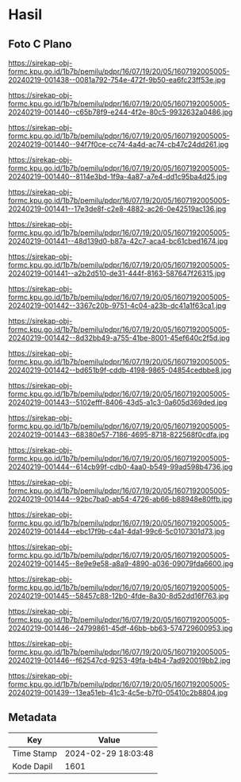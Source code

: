 # Hasil

## Foto C Plano

https://sirekap-obj-formc.kpu.go.id/1b7b/pemilu/pdpr/16/07/19/20/05/1607192005005-20240219-001438--0081a792-754e-472f-9b50-ea6fc23ff53e.jpg

https://sirekap-obj-formc.kpu.go.id/1b7b/pemilu/pdpr/16/07/19/20/05/1607192005005-20240219-001440--c65b78f9-e244-4f2e-80c5-9932632a0486.jpg

https://sirekap-obj-formc.kpu.go.id/1b7b/pemilu/pdpr/16/07/19/20/05/1607192005005-20240219-001440--94f7f0ce-cc74-4a4d-ac74-cb47c24dd261.jpg

https://sirekap-obj-formc.kpu.go.id/1b7b/pemilu/pdpr/16/07/19/20/05/1607192005005-20240219-001440--8114e3bd-1f9a-4a87-a7e4-dd1c95ba4d25.jpg

https://sirekap-obj-formc.kpu.go.id/1b7b/pemilu/pdpr/16/07/19/20/05/1607192005005-20240219-001441--17e3de8f-c2e8-4882-ac26-0e42519ac136.jpg

https://sirekap-obj-formc.kpu.go.id/1b7b/pemilu/pdpr/16/07/19/20/05/1607192005005-20240219-001441--48d139d0-b87a-42c7-aca4-bc61cbed1674.jpg

https://sirekap-obj-formc.kpu.go.id/1b7b/pemilu/pdpr/16/07/19/20/05/1607192005005-20240219-001441--a2b2d510-de31-444f-8163-587647f26315.jpg

https://sirekap-obj-formc.kpu.go.id/1b7b/pemilu/pdpr/16/07/19/20/05/1607192005005-20240219-001442--3367c20b-9751-4c04-a23b-dc41a1f63ca1.jpg

https://sirekap-obj-formc.kpu.go.id/1b7b/pemilu/pdpr/16/07/19/20/05/1607192005005-20240219-001442--8d32bb49-a755-41be-8001-45ef640c2f5d.jpg

https://sirekap-obj-formc.kpu.go.id/1b7b/pemilu/pdpr/16/07/19/20/05/1607192005005-20240219-001442--bd651b9f-cddb-4198-9865-04854cedbbe8.jpg

https://sirekap-obj-formc.kpu.go.id/1b7b/pemilu/pdpr/16/07/19/20/05/1607192005005-20240219-001443--5102efff-8406-43d5-a1c3-0a605d369ded.jpg

https://sirekap-obj-formc.kpu.go.id/1b7b/pemilu/pdpr/16/07/19/20/05/1607192005005-20240219-001443--68380e57-7186-4695-8718-822568f0cdfa.jpg

https://sirekap-obj-formc.kpu.go.id/1b7b/pemilu/pdpr/16/07/19/20/05/1607192005005-20240219-001444--614cb99f-cdb0-4aa0-b549-99ad598b4736.jpg

https://sirekap-obj-formc.kpu.go.id/1b7b/pemilu/pdpr/16/07/19/20/05/1607192005005-20240219-001444--92bc7ba0-ab54-4726-ab66-b88948e80ffb.jpg

https://sirekap-obj-formc.kpu.go.id/1b7b/pemilu/pdpr/16/07/19/20/05/1607192005005-20240219-001444--ebc17f9b-c4a1-4da1-99c6-5c0107301d73.jpg

https://sirekap-obj-formc.kpu.go.id/1b7b/pemilu/pdpr/16/07/19/20/05/1607192005005-20240219-001445--8e9e9e58-a8a9-4890-a036-09079fda6600.jpg

https://sirekap-obj-formc.kpu.go.id/1b7b/pemilu/pdpr/16/07/19/20/05/1607192005005-20240219-001445--58457c88-12b0-4fde-8a30-8d52dd16f763.jpg

https://sirekap-obj-formc.kpu.go.id/1b7b/pemilu/pdpr/16/07/19/20/05/1607192005005-20240219-001446--24799861-45df-46bb-bb63-574729600953.jpg

https://sirekap-obj-formc.kpu.go.id/1b7b/pemilu/pdpr/16/07/19/20/05/1607192005005-20240219-001446--f62547cd-9253-49fa-b4b4-7ad920019bb2.jpg

https://sirekap-obj-formc.kpu.go.id/1b7b/pemilu/pdpr/16/07/19/20/05/1607192005005-20240219-001439--13ea51eb-41c3-4c5e-b7f0-05410c2b8804.jpg


## Metadata

| Key        | Value               |
| ---------- | ------------------- |
| Time Stamp | 2024-02-29 18:03:48 |
| Kode Dapil | 1601                |



